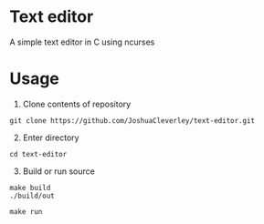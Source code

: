 # Text editor

A simple text editor in C using ncurses

# Usage

1. Clone contents of repository
```Shell
git clone https://github.com/JoshuaCleverley/text-editor.git
```

2. Enter directory
```Shell
cd text-editor
```

3. Build or run source
```Shell
make build
./build/out

make run
```
